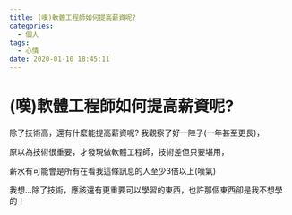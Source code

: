 ```yaml
---
title: (嘆)軟體工程師如何提高薪資呢?
categories:
  - 個人
tags:
  - 心情
date: 2020-01-10 18:45:11
---
```


# (嘆)軟體工程師如何提高薪資呢?

除了技術高，還有什麼能提高薪資呢? 我觀察了好一陣子(一年甚至更長)，

原以為技術很重要，才發現做軟體工程師，技術差但只要堪用，

薪水有可能會是所有在看我這條訊息的人至少3倍以上(嘆氣)

我想…除了技術，應該還有更重要可以學習的東西，也許那個東西卻是我不想學的！